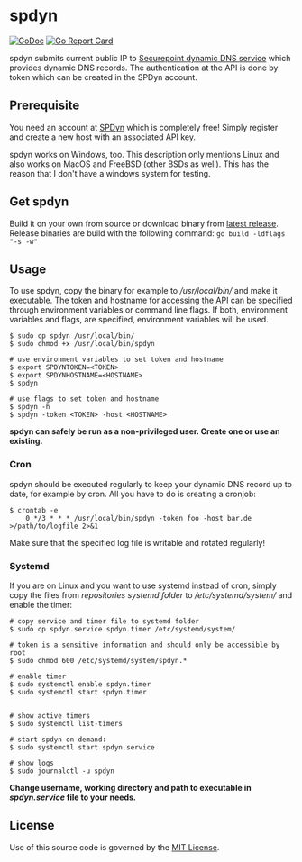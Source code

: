 # spdyn

[![GoDoc](https://godoc.org/github.com/phlipse/spdyn?status.svg)](https://godoc.org/github.com/phlipse/spdyn)
[![Go Report Card](https://goreportcard.com/badge/github.com/phlipse/spdyn)](https://goreportcard.com/report/github.com/phlipse/spdyn)

spdyn submits current public IP to [Securepoint dynamic DNS service](https://www.spdyn.de) which provides dynamic DNS records. The authentication at the API is done by token which can be created in the SPDyn account.

## Prerequisite
You need an account at [SPDyn](https://www.spdyn.de) which is completely free! Simply register and create a new host with an associated API key.

spdyn works on Windows, too. This description only mentions Linux and also works on MacOS and FreeBSD (other BSDs as well). This has the reason that I don't have a windows system for testing.

## Get spdyn
Build it on your own from source or download binary from [latest release](https://github.com/phlipse/spdyn/releases/latest). Release binaries are build with the following command: ```go build -ldflags "-s -w"```

## Usage
To use spdyn, copy the binary for example to */usr/local/bin/* and make it executable. The token and hostname for accessing the API can be specified through environment variables or command line flags. If both, environment variables and flags, are specified, environment variables will be used.

```
$ sudo cp spdyn /usr/local/bin/
$ sudo chmod +x /usr/local/bin/spdyn

# use environment variables to set token and hostname
$ export SPDYNTOKEN=<TOKEN>
$ export SPDYNHOSTNAME=<HOSTNAME>
$ spdyn

# use flags to set token and hostname
$ spdyn -h
$ spdyn -token <TOKEN> -host <HOSTNAME>
```

**spdyn can safely be run as a non-privileged user. Create one or use an existing.**

### Cron
spdyn should be executed regularly to keep your dynamic DNS record up to date, for example by cron. All you have to do is creating a cronjob:

```
$ crontab -e
    0 */3 * * * /usr/local/bin/spdyn -token foo -host bar.de >/path/to/logfile 2>&1
```

Make sure that the specified log file is writable and rotated regularly!

### Systemd
If you are on Linux and you want to use systemd instead of cron, simply copy the files from *repositories systemd folder* to */etc/systemd/system/* and enable the timer:

```
# copy service and timer file to systemd folder
$ sudo cp spdyn.service spdyn.timer /etc/systemd/system/

# token is a sensitive information and should only be accessible by root
$ sudo chmod 600 /etc/systemd/system/spdyn.*

# enable timer
$ sudo systemctl enable spdyn.timer
$ sudo systemctl start spdyn.timer


# show active timers
$ sudo systemctl list-timers

# start spdyn on demand:
$ sudo systemctl start spdyn.service

# show logs
$ sudo journalctl -u spdyn
```

**Change username, working directory and path to executable in *spdyn.service* file to your needs.**

## License

Use of this source code is governed by the [MIT License](https://github.com/phlipse/spdyn/blob/master/LICENSE).
